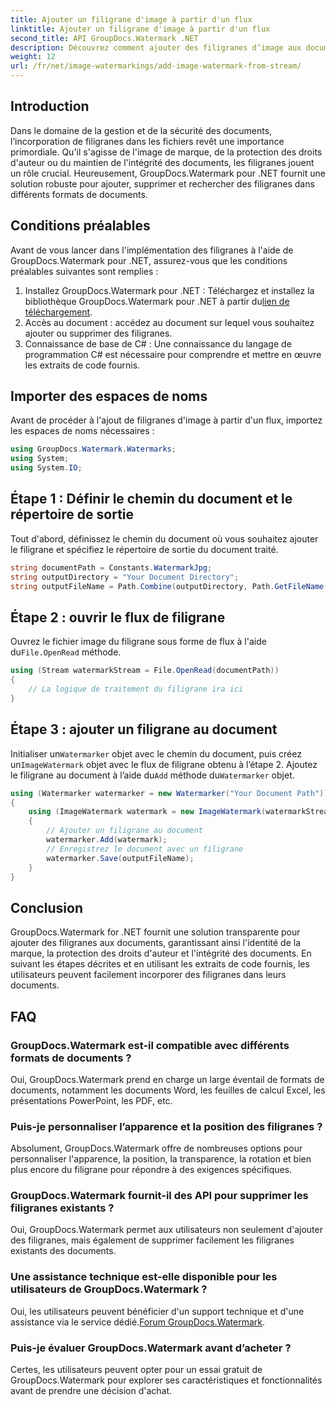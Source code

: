 ```yaml
---
title: Ajouter un filigrane d'image à partir d'un flux
linktitle: Ajouter un filigrane d'image à partir d'un flux
second_title: API GroupDocs.Watermark .NET
description: Découvrez comment ajouter des filigranes d’image aux documents à l’aide de GroupDocs.Watermark pour .NET. Suivez notre guide étape par étape pour une intégration transparente des filigranes.
weight: 12
url: /fr/net/image-watermarkings/add-image-watermark-from-stream/
---
```

## Introduction
Dans le domaine de la gestion et de la sécurité des documents, l’incorporation de filigranes dans les fichiers revêt une importance primordiale. Qu'il s'agisse de l'image de marque, de la protection des droits d'auteur ou du maintien de l'intégrité des documents, les filigranes jouent un rôle crucial. Heureusement, GroupDocs.Watermark pour .NET fournit une solution robuste pour ajouter, supprimer et rechercher des filigranes dans différents formats de documents.
## Conditions préalables
Avant de vous lancer dans l'implémentation des filigranes à l'aide de GroupDocs.Watermark pour .NET, assurez-vous que les conditions préalables suivantes sont remplies :
1.  Installez GroupDocs.Watermark pour .NET : Téléchargez et installez la bibliothèque GroupDocs.Watermark pour .NET à partir du[lien de téléchargement](https://releases.groupdocs.com/Watermark/net/).
2. Accès au document : accédez au document sur lequel vous souhaitez ajouter ou supprimer des filigranes.
3. Connaissance de base de C# : Une connaissance du langage de programmation C# est nécessaire pour comprendre et mettre en œuvre les extraits de code fournis.

## Importer des espaces de noms
Avant de procéder à l'ajout de filigranes d'image à partir d'un flux, importez les espaces de noms nécessaires :
```csharp
using GroupDocs.Watermark.Watermarks;
using System;
using System.IO;
```

## Étape 1 : Définir le chemin du document et le répertoire de sortie
Tout d'abord, définissez le chemin du document où vous souhaitez ajouter le filigrane et spécifiez le répertoire de sortie du document traité.
```csharp
string documentPath = Constants.WatermarkJpg;
string outputDirectory = "Your Document Directory";
string outputFileName = Path.Combine(outputDirectory, Path.GetFileName(documentPath));
```
## Étape 2 : ouvrir le flux de filigrane
 Ouvrez le fichier image du filigrane sous forme de flux à l'aide du`File.OpenRead` méthode.
```csharp
using (Stream watermarkStream = File.OpenRead(documentPath))
{
    // La logique de traitement du filigrane ira ici
}
```
## Étape 3 : ajouter un filigrane au document
 Initialiser un`Watermarker` objet avec le chemin du document, puis créez un`ImageWatermark` objet avec le flux de filigrane obtenu à l’étape 2. Ajoutez le filigrane au document à l’aide du`Add` méthode du`Watermarker` objet.
```csharp
using (Watermarker watermarker = new Watermarker("Your Document Path"))
{
    using (ImageWatermark watermark = new ImageWatermark(watermarkStream))
    {
        // Ajouter un filigrane au document
        watermarker.Add(watermark);
        // Enregistrez le document avec un filigrane
        watermarker.Save(outputFileName);
    }
}
```

## Conclusion
GroupDocs.Watermark for .NET fournit une solution transparente pour ajouter des filigranes aux documents, garantissant ainsi l'identité de la marque, la protection des droits d'auteur et l'intégrité des documents. En suivant les étapes décrites et en utilisant les extraits de code fournis, les utilisateurs peuvent facilement incorporer des filigranes dans leurs documents.
## FAQ
### GroupDocs.Watermark est-il compatible avec différents formats de documents ?
Oui, GroupDocs.Watermark prend en charge un large éventail de formats de documents, notamment les documents Word, les feuilles de calcul Excel, les présentations PowerPoint, les PDF, etc.
### Puis-je personnaliser l’apparence et la position des filigranes ?
Absolument, GroupDocs.Watermark offre de nombreuses options pour personnaliser l'apparence, la position, la transparence, la rotation et bien plus encore du filigrane pour répondre à des exigences spécifiques.
### GroupDocs.Watermark fournit-il des API pour supprimer les filigranes existants ?
Oui, GroupDocs.Watermark permet aux utilisateurs non seulement d'ajouter des filigranes, mais également de supprimer facilement les filigranes existants des documents.
### Une assistance technique est-elle disponible pour les utilisateurs de GroupDocs.Watermark ?
 Oui, les utilisateurs peuvent bénéficier d'un support technique et d'une assistance via le service dédié.[Forum GroupDocs.Watermark](https://forum.groupdocs.com/c/watermark/19).
### Puis-je évaluer GroupDocs.Watermark avant d’acheter ?
Certes, les utilisateurs peuvent opter pour un essai gratuit de GroupDocs.Watermark pour explorer ses caractéristiques et fonctionnalités avant de prendre une décision d'achat.